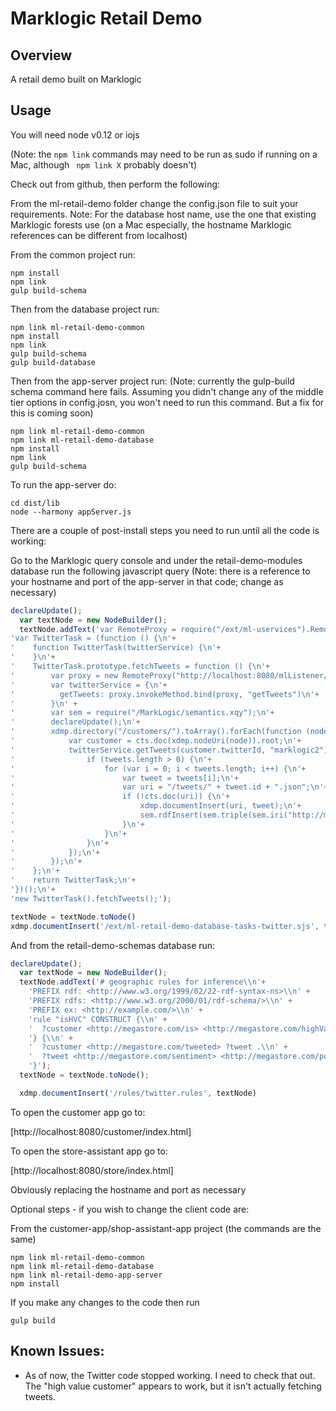 Marklogic Retail Demo
==

Overview
--

A retail demo built on Marklogic

Usage
--

You will need node v0.12 or iojs

(Note: the ```npm link``` commands may need to be run as sudo if running on a Mac, although ``` npm link X``` probably doesn't)

Check out from github, then perform the following:

From the ml-retail-demo folder change the config.json file to suit your requirements. Note: For the database host name, use the one that existing Marklogic forests use (on a Mac especially, the hostname Marklogic references can be different from localhost)

From the common project run:

```
npm install
npm link
gulp build-schema
```

Then from the database project run:

```
npm link ml-retail-demo-common
npm install
npm link
gulp build-schema
gulp build-database
```

Then from the app-server project run: (Note: currently the gulp-build schema command here fails. Assuming you didn't change any of the middle tier options in config.josn, you won't need to run this command. But a fix for this is coming soon)

```
npm link ml-retail-demo-common
npm link ml-retail-demo-database
npm install
npm link
gulp build-schema
```

To run the app-server do:

```
cd dist/lib
node --harmony appServer.js
```

There are a couple of post-install steps you need to run until all the code is working:

Go to the Marklogic query console and under the retail-demo-modules database run the following javascript query (Note: there is a reference to your hostname and port of the app-server in that code; change as necessary)

```JavaScript
declareUpdate();
  var textNode = new NodeBuilder();
  textNode.addText('var RemoteProxy = require("/ext/ml-uservices").RemoteProxy;\n'+
'var TwitterTask = (function () {\n'+
'    function TwitterTask(twitterService) {\n'+
'    }\n'+
'    TwitterTask.prototype.fetchTweets = function () {\n'+
'        var proxy = new RemoteProxy("http://localhost:8080/mlListener/ml-retail-demo-app-server-services-twitterService-TwitterServiceImpl", {headers:{"content-type": "application/json"}})\n' +
'        var twitterService = {\n'+
'          getTweets: proxy.invokeMethod.bind(proxy, "getTweets")\n'+
'        }\n' +
'        var sem = require("/MarkLogic/semantics.xqy");\n'+
'        declareUpdate();\n'+
'        xdmp.directory("/customers/").toArray().forEach(function (node) {\n'+
'            var customer = cts.doc(xdmp.nodeUri(node)).root;\n'+
'            twitterService.getTweets(customer.twitterId, "marklogic2").then(function (tweets) {\n'+
'                if (tweets.length > 0) {\n'+
'                    for (var i = 0; i < tweets.length; i++) {\n'+
'                        var tweet = tweets[i];\n'+
'                        var uri = "/tweets/" + tweet.id + ".json";\n'+
'                        if (!cts.doc(uri)) {\n'+
'                            xdmp.documentInsert(uri, tweet);\n'+
'                            sem.rdfInsert(sem.triple(sem.iri("http://megastore.com/customers/" + customer.username + ".json"), sem.iri("http://megastore.com/tweeted"), sem.iri("http://megastore.com/" + uri)));\n'+
'                        }\n'+
'                    }\n'+
'                }\n'+
'            });\n'+
'        });\n'+
'    };\n'+
'    return TwitterTask;\n'+
'})();\n'+
'new TwitterTask().fetchTweets();');

textNode = textNode.toNode()
xdmp.documentInsert('/ext/ml-retail-demo-database-tasks-twitter.sjs', textNode)
```

And from the retail-demo-schemas database run:

```JavaScript
declareUpdate();
  var textNode = new NodeBuilder();
  textNode.addText('# geographic rules for inference\\n'+
    'PREFIX rdf: <http://www.w3.org/1999/02/22-rdf-syntax-ns>\\n' +
    'PREFIX rdfs: <http://www.w3.org/2000/01/rdf-schema/>\\n' +
    'PREFIX ex: <http://example.com/>\\n' +
    'rule "isHVC" CONSTRUCT {\\n' +
    '  ?customer <http://megastore.com/is> <http://megastore.com/highValue>\\n' +
    '} {\\n' +
    '  ?customer <http://megastore.com/tweeted> ?tweet .\\n' +
    '  ?tweet <http://megastore.com/sentiment> <http://megastore.com/positiveSentiment>\\n' +
    '}');
  textNode = textNode.toNode();

  xdmp.documentInsert('/rules/twitter.rules', textNode)
```

To open the customer app go to:

[http://localhost:8080/customer/index.html]

To open the store-assistant app go to:

[http://localhost:8080/store/index.html]

Obviously replacing the hostname and port as necessary

Optional steps - if you wish to change the client code are:

From the customer-app/shop-assistant-app project (the commands are the same)

```
npm link ml-retail-demo-common
npm link ml-retail-demo-database
npm link ml-retail-demo-app-server
npm install
```

If you make any changes to the code then run

```
gulp build
```

Known Issues:
--

 - As of now, the Twitter code stopped working. I need to check that out. The "high value customer" appears to work, but it isn't actually fetching tweets.
